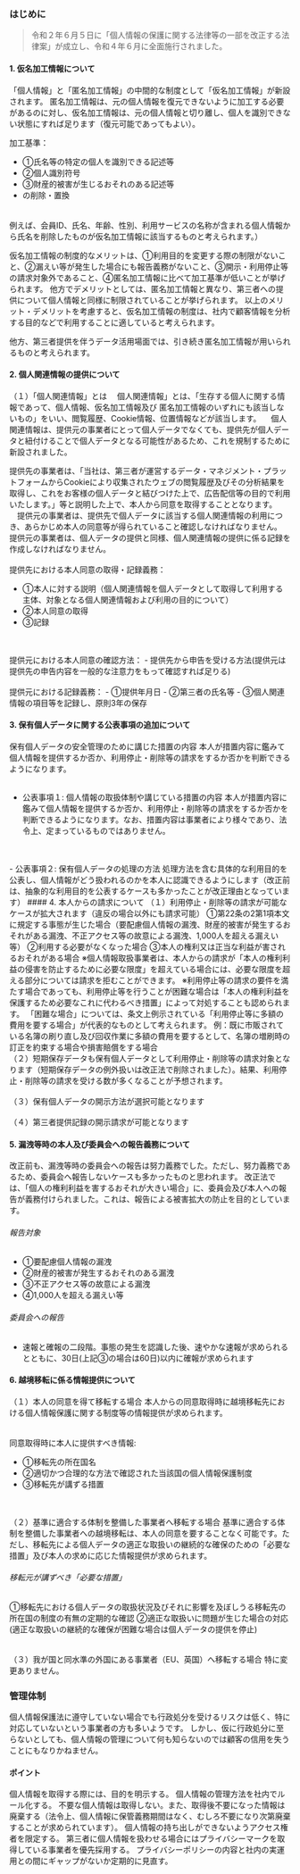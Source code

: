   
### はじめに
>令和２年６月５日に「個人情報の保護に関する法律等の一部を改正する法律案」が成立し、令和４年６月に全面施行されました。

#### 1. 仮名加工情報について
「個人情報」と「匿名加工情報」の中間的な制度として「仮名加工情報」が新設されます。
 匿名加工情報は、元の個人情報を復元できないように加工する必要があるのに対し、仮名加工情報は、元の個人情報と切り離し、個人を識別できない状態にすれば足ります（復元可能であってもよい）。

 加工基準：<br>
  - ①氏名等の特定の個人を識別できる記述等　　
  - ②個人識別符号　　
  - ③財産的被害が生じるおそれのある記述等
  - の削除・置換<br>　
 
例えば、会員ID、氏名、年齢、性別、利用サービスの名称が含まれる個人情報から氏名を削除したものが仮名加工情報に該当するものと考えられます。）
      
仮名加工情報の制度的なメリットは、①利用目的を変更する際の制限がないこと、②漏えい等が発生した場合にも報告義務がないこと、③開示・利用停止等の請求対象外であること、④匿名加工情報に比べて加工基準が低いことが挙げられます。
他方でデメリットとしては、匿名加工情報と異なり、第三者への提供について個人情報と同様に制限されていることが挙げられます。
以上のメリット・デメリットを考慮すると、仮名加工情報の制度は、社内で顧客情報を分析する目的などで利用することに適していると考えられます。
<!-- <br>仮名加工情報は、（カスタマーサポート部門などでは、個人データのまま保有する）。 -->
他方、第三者提供を伴うデータ活用場面では、引き続き匿名加工情報が用いられるものと考えられます。
#### 2. 個人関連情報の提供について
（１）「個人関連情報」とは
　個人関連情報」とは、「生存する個人に関する情報であって、個人情報、仮名加工情報及び 匿名加工情報のいずれにも該当しないもの」をいい、閲覧履歴、Cookie情報、位置情報などが該当します。
 　個人関連情報は、提供元の事業者にとって個人データでなくても、提供先が個人データと紐付けることで個人データとなる可能性があるため、これを規制するために新設されました。
  <!-- <br>新たに規制対象となる提供先事業者には、自ら個人データを保有しつつ、サードパーティCookieを発行し（また、プラグインの「いいね！」ボタンを設置し）、ターゲティング広告も行っているFacebookやGoogleなどが該当するものと考えられます。 -->
  提供先の事業者は、「当社は、第三者が運営するデータ・マネジメント・プラットフォームからCookieにより収集されたウェブの閲覧履歴及びその分析結果を取得し、これをお客様の個人データと結びつけた上で、広告配信等の目的で利用いたします。」等と説明した上で、本人から同意を取得することとなります。
 　提供元の事業者は、提供先で個人データに該当する個人関連情報の利用につき、あらかじめ本人の同意等が得られていること確認しなければなりません。
   提供元の事業者は、個人データの提供と同様、個人関連情報の提供に係る記録を作成しなければなりません。
<br>
<br>
提供先における本人同意の取得・記録義務：　　
- ①本人に対する説明（個人関連情報を個人データとして取得して利用する主体、対象となる個人関連情報および利用の目的について）
- ②本人同意の取得
- ③記録   
<br>
<br>
提供元における本人同意の確認方法：
- 提供先から申告を受ける方法(提供元は提供先の申告内容を一般的な注意力をもって確認すれば足りる) 
<br>
<br>
提供元における記録義務：
- ①提供年月日
- ②第三者の氏名等
- ③個人関連情報の項目等を記録し、原則3年の保存

#### 3. 保有個人データに関する公表事項の追加について
保有個人データの安全管理のために講じた措置の内容
本人が措置内容に鑑みて個人情報を提供するか否か、利用停止・削除等の請求をするか否かを判断できるようになります。
<br>
<br>
- 公表事項１:
個人情報の取扱体制や講じている措置の内容
本人が措置内容に鑑みて個人情報を提供するか否か、利用停止・削除等の請求をするか否かを判断できるようになります。なお、措置内容は事業者により様々であり、法令上、定まっているものではありません。
<br>
<br>
- 公表事項２:
保有個人データの処理の方法
処理方法を含む具体的な利用目的を公表し、個人情報がどう扱われるのかを本人に認識できるようにします（改正前は、抽象的な利用目的を公表するケースも多かったことが改正理由となっています）
#### 4. 本人からの請求について
（１）利用停止・削除等の請求が可能なケースが拡大されます（違反の場合以外にも請求可能）
       ①第22条の2第1項本文に規定する事態が生じた場合（要配慮個人情報の漏洩、財産的被害が発生するおそれがある漏洩、不正アクセス等の故意による漏洩、1,000人を超える漏えい等）
       ②利用する必要がなくなった場合
       ③本人の権利又は正当な利益が害されるおそれがある場合
      ※個人情報取扱事業者は、本人からの請求が「本人の権利利益の侵害を防止するために必要な限度」を超えている場合には、必要な限度を超える部分については請求を拒むことができます。
      ※利用停止等の請求の要件を満たす場合であっても、利用停止等を行うことが困難な場合は「本人の権利利益を保護するため必要なこれに代わるべき措置」によって対処することも認められます。
      「困難な場合」については、条文上例示されている「利用停止等に多額の費用を要する場合」が代表的なものとして考えられます。
      例：既に市販されている名簿の刷り直し及び回収作業に多額の費用を要するとして、名簿の増刷時の訂正を約束する場合や損害賠償をする場合<br>
（２）短期保存データも保有個人データとして利用停止・削除等の請求対象となります（短期保存データの例外扱いは改正法で削除されました）。結果、利用停止・削除等の請求を受ける数が多くなることが予想されます。
<br>
<br>
（３）保有個人データの開示方法が選択可能となります
<br>
<br>
（４）第三者提供記録の開示請求が可能となります

#### 5. 漏洩等時の本人及び委員会への報告義務について
改正前も、漏洩等時の委員会への報告は努力義務でした。ただし、努力義務であるため、委員会へ報告しないケースも多かったものと思われます。
改正法では、「個人の権利利益を害するおそれが大きい場合」に、委員会及び本人への報告が義務付けられました。これは、報告による被害拡大の防止を目的としています。
      
######  報告対象
- ①要配慮個人情報の漏洩
- ②財産的被害が発生するおそれのある漏洩
- ③不正アクセス等の故意による漏洩
- ④1,000人を超える漏えい等
      
######  委員会への報告
 - 速報と確報の二段階。事態の発生を認識した後、速やかな速報が求められるとともに、30日(上記③の場合は60日)以内に確報が求められます

#### 6. 越境移転に係る情報提供について
（１）本人の同意を得て移転する場合
本人からの同意取得時に越境移転先における個人情報保護に関する制度等の情報提供が求められます。
<br>
<br>      
同意取得時に本人に提供すべき情報:
- ①移転先の所在国名
- ②適切かつ合理的な方法で確認された当該国の個人情報保護制度
- ③移転先が講ずる措置
<br>
<br>
（２）基準に適合する体制を整備した事業者へ移転する場合
基準に適合する体制を整備した事業者への越境移転は、本人の同意を要することなく可能です。ただし、移転先による個人データの適正な取扱いの継続的な確保のための「必要な措置」及び本人の求めに応じた情報提供が求められます。
      
######  移転元が講ずべき「必要な措置」
①移転先における個人データの取扱状況及びそれに影響を及ぼしうる移転先の所在国の制度の有無の定期的な確認
②適正な取扱いに問題が生じた場合の対応(適正な取扱いの継続的な確保が困難な場合は個人データの提供を停止)<br>
<br>
<br>
（３）我が国と同水準の外国にある事業者（EU、英国）へ移転する場合
特に変更ありません。


### 管理体制
個人情報保護法に遵守していない場合でも行政処分を受けるリスクは低く、特に対応していないという事業者の方も多いようです。
しかし、仮に行政処分に至らないとしても、個人情報の管理について何も知らないのでは顧客の信用を失うことにもなりかねません。

#### ポイント
個人情報を取得する際には、目的を明示する。
個人情報の管理方法を社内でルール化する。
不要な個人情報は取得しない。また、取得後不要になった情報は廃棄する（法令上、個人情報に保管義務期間はなく、むしろ不要になり次第廃棄することが求められています）。
個人情報の持ち出しができないようアクセス権者を限定する。
第三者に個人情報を扱わせる場合にはプライバシーマークを取得している事業者を優先採用する。
プライバシーポリシーの内容と社内の実運用との間にギャップがないか定期的に見直す。


